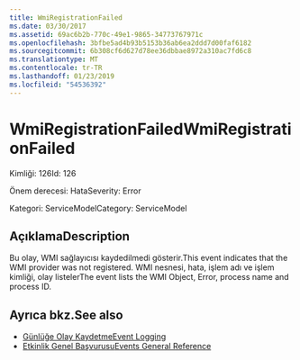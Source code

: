 ```yaml
---
title: WmiRegistrationFailed
ms.date: 03/30/2017
ms.assetid: 69ac6b2b-770c-49e1-9865-34773767971c
ms.openlocfilehash: 3bfbe5ad4b93b5153b36ab6ea2ddd7d00faf6182
ms.sourcegitcommit: 6b308cf6d627d78ee36dbbae8972a310ac7fd6c8
ms.translationtype: MT
ms.contentlocale: tr-TR
ms.lasthandoff: 01/23/2019
ms.locfileid: "54536392"
---
```

# <a name="wmiregistrationfailed"></a><span data-ttu-id="69b45-102">WmiRegistrationFailed</span><span class="sxs-lookup"><span data-stu-id="69b45-102">WmiRegistrationFailed</span></span>
<span data-ttu-id="69b45-103">Kimliği: 126</span><span class="sxs-lookup"><span data-stu-id="69b45-103">Id: 126</span></span>  
  
 <span data-ttu-id="69b45-104">Önem derecesi: Hata</span><span class="sxs-lookup"><span data-stu-id="69b45-104">Severity: Error</span></span>  
  
 <span data-ttu-id="69b45-105">Kategori: ServiceModel</span><span class="sxs-lookup"><span data-stu-id="69b45-105">Category: ServiceModel</span></span>  
  
## <a name="description"></a><span data-ttu-id="69b45-106">Açıklama</span><span class="sxs-lookup"><span data-stu-id="69b45-106">Description</span></span>  
 <span data-ttu-id="69b45-107">Bu olay, WMI sağlayıcısı kaydedilmedi gösterir.</span><span class="sxs-lookup"><span data-stu-id="69b45-107">This event indicates that the WMI provider was not registered.</span></span> <span data-ttu-id="69b45-108">WMI nesnesi, hata, işlem adı ve işlem kimliği, olay listeler</span><span class="sxs-lookup"><span data-stu-id="69b45-108">The event lists the WMI Object, Error, process name and process ID.</span></span>  
  
## <a name="see-also"></a><span data-ttu-id="69b45-109">Ayrıca bkz.</span><span class="sxs-lookup"><span data-stu-id="69b45-109">See also</span></span>
- [<span data-ttu-id="69b45-110">Günlüğe Olay Kaydetme</span><span class="sxs-lookup"><span data-stu-id="69b45-110">Event Logging</span></span>](../../../../../docs/framework/wcf/diagnostics/event-logging/index.md)
- [<span data-ttu-id="69b45-111">Etkinlik Genel Başvurusu</span><span class="sxs-lookup"><span data-stu-id="69b45-111">Events General Reference</span></span>](../../../../../docs/framework/wcf/diagnostics/event-logging/events-general-reference.md)
